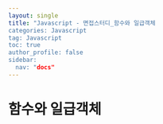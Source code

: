 ```yaml
---
layout: single
title: "Javascript - 면접스터디_함수와 일급객체
categories: Javascript
tag: Javascript
toc: true
author_profile: false
sidebar:
  nav: "docs"
---
```


# 함수와 일급객체